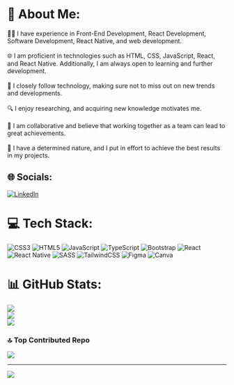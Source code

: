 # 💫 About Me:
👨‍💻 I have experience in Front-End Development, React Development, Software Development, React Native, and web development.<br><br>🌐 I am proficient in technologies such as HTML, CSS, JavaScript, React, and React Native. Additionally, I am always open to learning and further development.<br><br>🚀 I closely follow technology, making sure not to miss out on new trends and developments.<br><br>🔍 I enjoy researching, and acquiring new knowledge motivates me.<br><br>👥 I am collaborative and believe that working together as a team can lead to great achievements.<br><br>💪 I have a determined nature, and I put in effort to achieve the best results in my projects.


## 🌐 Socials:
[![LinkedIn](https://img.shields.io/badge/LinkedIn-%230077B5.svg?logo=linkedin&logoColor=white)](https://linkedin.com/in/serifcanozdeniz) 

# 💻 Tech Stack:
![CSS3](https://img.shields.io/badge/css3-%231572B6.svg?style=for-the-badge&logo=css3&logoColor=white) ![HTML5](https://img.shields.io/badge/html5-%23E34F26.svg?style=for-the-badge&logo=html5&logoColor=white) ![JavaScript](https://img.shields.io/badge/javascript-%23323330.svg?style=for-the-badge&logo=javascript&logoColor=%23F7DF1E) ![TypeScript](https://img.shields.io/badge/typescript-%23007ACC.svg?style=for-the-badge&logo=typescript&logoColor=white) ![Bootstrap](https://img.shields.io/badge/bootstrap-%238511FA.svg?style=for-the-badge&logo=bootstrap&logoColor=white) ![React](https://img.shields.io/badge/react-%2320232a.svg?style=for-the-badge&logo=react&logoColor=%2361DAFB) ![React Native](https://img.shields.io/badge/react_native-%2320232a.svg?style=for-the-badge&logo=react&logoColor=%2361DAFB) ![SASS](https://img.shields.io/badge/SASS-hotpink.svg?style=for-the-badge&logo=SASS&logoColor=white) ![TailwindCSS](https://img.shields.io/badge/tailwindcss-%2338B2AC.svg?style=for-the-badge&logo=tailwind-css&logoColor=white) ![Figma](https://img.shields.io/badge/figma-%23F24E1E.svg?style=for-the-badge&logo=figma&logoColor=white) ![Canva](https://img.shields.io/badge/Canva-%2300C4CC.svg?style=for-the-badge&logo=Canva&logoColor=white)
# 📊 GitHub Stats:
![](https://github-readme-stats.vercel.app/api?username=serifcanozdeniz&theme=dark&hide_border=false&include_all_commits=true&count_private=true)<br/>
![](https://github-readme-streak-stats.herokuapp.com/?user=serifcanozdeniz&theme=dark&hide_border=false)<br/>
![](https://github-readme-stats.vercel.app/api/top-langs/?username=serifcanozdeniz&theme=dark&hide_border=false&include_all_commits=true&count_private=true&layout=compact)

### 🔝 Top Contributed Repo
![](https://github-contributor-stats.vercel.app/api?username=serifcanozdeniz&limit=5&theme=dark&combine_all_yearly_contributions=true)

---
[![](https://visitcount.itsvg.in/api?id=serifcanozdeniz&icon=0&color=0)](https://visitcount.itsvg.in)

<!-- Proudly created with GPRM ( https://gprm.itsvg.in ) -->
